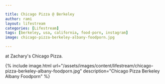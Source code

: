 ```yaml
---

title: Chicago Pizza @ Berkeley
author: rami
layout: lifestream 
categories: [Lifestream]
tags: [berkeley, usa, california, food-porn, instagram]
image: chicago-pizza-berkeley-albany-foodporn.jpg

---
```


at Zachary's Chicago Pizza.

{% include image.html url="/assets/images/content/lifestream/chicago-pizza-berkeley-albany-foodporn.jpg" description="Chicago Pizza Berkeley Albany Foodporn" %}
